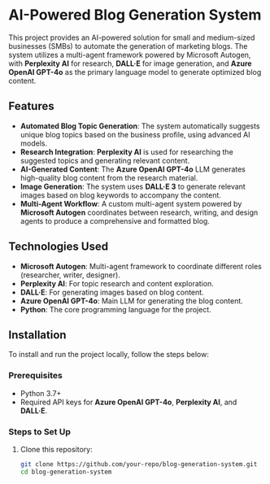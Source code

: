 # AI-Powered Blog Generation System

This project provides an AI-powered solution for small and medium-sized businesses (SMBs) to automate the generation of marketing blogs. The system utilizes a multi-agent framework powered by Microsoft Autogen, with **Perplexity AI** for research, **DALL·E** for image generation, and **Azure OpenAI GPT-4o** as the primary language model to generate optimized blog content.

## Features

- **Automated Blog Topic Generation**: The system automatically suggests unique blog topics based on the business profile, using advanced AI models.
- **Research Integration**: **Perplexity AI** is used for researching the suggested topics and generating relevant content.
- **AI-Generated Content**: The **Azure OpenAI GPT-4o** LLM generates high-quality blog content from the research material.
- **Image Generation**: The system uses **DALL·E 3** to generate relevant images based on blog keywords to accompany the content.
- **Multi-Agent Workflow**: A custom multi-agent system powered by **Microsoft Autogen** coordinates between research, writing, and design agents to produce a comprehensive and formatted blog.

## Technologies Used

- **Microsoft Autogen**: Multi-agent framework to coordinate different roles (researcher, writer, designer).
- **Perplexity AI**: For topic research and content exploration.
- **DALL·E**: For generating images based on blog content.
- **Azure OpenAI GPT-4o**: Main LLM for generating the blog content.
- **Python**: The core programming language for the project.

## Installation

To install and run the project locally, follow the steps below:

### Prerequisites

- Python 3.7+
- Required API keys for **Azure OpenAI GPT-4o**, **Perplexity AI**, and **DALL·E**.

### Steps to Set Up

1. Clone this repository:
   ```bash
   git clone https://github.com/your-repo/blog-generation-system.git
   cd blog-generation-system
